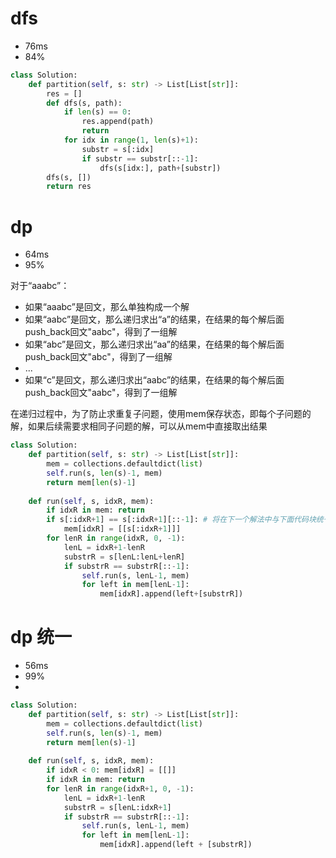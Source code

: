 # dfs
- 76ms
- 84%
```python
class Solution:
    def partition(self, s: str) -> List[List[str]]:
        res = []
        def dfs(s, path):
            if len(s) == 0:
                res.append(path)
                return 
            for idx in range(1, len(s)+1):
                substr = s[:idx]
                if substr == substr[::-1]:
                    dfs(s[idx:], path+[substr])
        dfs(s, [])
        return res
```

# dp
- 64ms
- 95%

对于“aaabc”：
- 如果“aaabc”是回文，那么单独构成一个解
- 如果“aabc”是回文，那么递归求出“a”的结果，在结果的每个解后面push_back回文"aabc"，得到了一组解
- 如果“abc”是回文，那么递归求出“aa”的结果，在结果的每个解后面push_back回文"abc"，得到了一组解
- ...
- 如果“c”是回文，那么递归求出“aabc”的结果，在结果的每个解后面push_back回文"aabc"，得到了一组解

在递归过程中，为了防止求重复子问题，使用mem保存状态，即每个子问题的解，如果后续需要求相同子问题的解，可以从mem中直接取出结果

```python
class Solution:
    def partition(self, s: str) -> List[List[str]]:
        mem = collections.defaultdict(list)
        self.run(s, len(s)-1, mem)
        return mem[len(s)-1]
        
    def run(self, s, idxR, mem):
        if idxR in mem: return 
        if s[:idxR+1] == s[:idxR+1][::-1]: # 将在下一个解法中与下面代码块统一
            mem[idxR] = [[s[:idxR+1]]]
        for lenR in range(idxR, 0, -1):
            lenL = idxR+1-lenR
            substrR = s[lenL:lenL+lenR]
            if substrR == substrR[::-1]:
                self.run(s, lenL-1, mem)
                for left in mem[lenL-1]:
                    mem[idxR].append(left+[substrR])
```

# dp 统一
- 56ms
- 99%
- 
```python
class Solution:
    def partition(self, s: str) -> List[List[str]]:
        mem = collections.defaultdict(list)
        self.run(s, len(s)-1, mem)
        return mem[len(s)-1]
        
    def run(self, s, idxR, mem):
        if idxR < 0: mem[idxR] = [[]]
        if idxR in mem: return 
        for lenR in range(idxR+1, 0, -1):
            lenL = idxR+1-lenR
            substrR = s[lenL:idxR+1]
            if substrR == substrR[::-1]:
                self.run(s, lenL-1, mem)
                for left in mem[lenL-1]:
                    mem[idxR].append(left + [substrR])
```